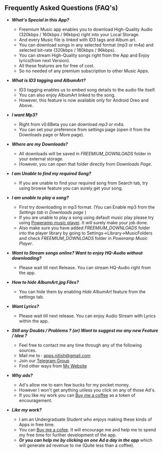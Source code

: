 ## Frequently Asked Questions (FAQ's)
* ***What's Special in this App?***
    * Freemium Music app enables you to download High-Quality Audio (320kbps / 160kbps / 96kbps) right into your Local Storage.
    * And every Music file is linked with ID3 tags and Album art.
    * You can download songs in any selected format (mp3 or m4a) and selected bit-rate (320kbps / 160kbps / 96kbps).
    * You can stream High-Quality songs right from the App and Enjoy lyrics(from next Version).
    * All these features are for free of cost.
    * So no needed of any premium subscription to other Music Apps.

* ***What is ID3 tagging and AlbumArt?***
    * ID3 tagging enables us to embed song details to the audio file itself.
    * You can also enjoy AlbumArt linked to the song.
    * However, this feature is now available only for Android Oreo and Above.

* ***I want Mp3?***
    * Right from v0.6Beta you can download *mp3 or m4a*.
    * You can set your preference from settings page (open it from the Downloads page or More page).

* ***Where are my Downloads?***
    * All downloads will be saved in *FREEMIUM_DOWNLOADS* folder in your external storage.
    * However, you can open that folder directly from *Downloads Page*.
    
* ***I am Unable to find my required Song?***
    * If you are unable to find your required song from Search tab, try using browse feature you can surely get your song.
    
* ***I am unable to play a song?***
    * First try downloading in mp3 format. (You can Enable mp3 from the *Settings tab* in *Downloads page* )
    * If you are unable to play a song using default music play please try using [Poweramp music player](https://play.google.com/store/apps/details?id=com.maxmpz.audioplayer). It will surely make your job done.
    * Also make sure you have added *FREEMIUM_DOWNLOADS* folder into the player library by going to  Settings->Library->MusicFolders and check *FREEMIUM_DOWNLOADS* folder in *Poweramp Music Player*.
    
* ***Want to Stream songs online? Want to enjoy HQ-Audio without downloading?***
    * Please wait till next Release. You can stream HQ-Audio right from the app.

* ***How to hide AlbumArt.jpg Files?***
    * You can hide them by enabling *Hide AlbumArt* feature from the settings tab.

* ***Want Lyrics?***
    * Please wait till next release. You can enjoy Audio Stream with Lyrics within the app.

* ***Still any Doubts / Problems ? (or) Want to suggest me any new Feature / Idea ?***
     * Feel free to contact me any time through any of the following sources.
     * Mail me to : apps.nitish@gmail.com
     * Join our [Telegram Group](https://t.me/joinchat/HH4B2xFVtt6_2hbJl_qKQA)
     * Find other ways from [My Website](https://nitishgadangi.github.io/)

* ***Why ads?***
   * Ad's allow me to earn few bucks for my pocket money.
   * However I won't get anything unless you click on any of those Ad's.
   * If you like my work you can [Buy me a coffee]() as a token of encouragement.
    
* ***Like my work?***
   * I am an Undergraduate Student who enjoys making these kinds of Apps in free time.
   * You can [Buy me a cofee](). It will encourage me and help me to spend my free time for further development of the app.
   * ***Or you can help me by clicking on one Ad a day in the app*** which will generate ad revenue to me (Quite less than a coffee).
